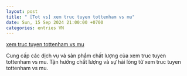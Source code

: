 ```yaml
---
layout: post
title: " [Tot vs] xem truc tuyen tottenham vs mu"
date: Sun, 15 Sep 2024 21:00:00 +0700
categories: entries VN
---
```

[xem truc tuyen tottenham vs mu](https://www.bienphong.com.vn/hot/xem-truc-tuyen-tottenham-vs-mu/)

Cung cấp các dịch vụ và sản phẩm chất lượng của xem truc tuyen tottenham vs mu. Tận hưởng chất lượng và sự hài lòng từ xem truc tuyen tottenham vs mu.️

